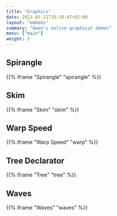 ```yaml
---
title: "Graphics"
date: 2023-05-21T19:38:47+02:00
layout: "embeds"
summary: "Owen's online graphical demos"
menu: ["main"]
weight: 5
---
```


## Spirangle

{{% iframe "Spirangle" "spirangle" %}}

## Skim

{{% iframe "Skim" "skim" %}}

## Warp Speed

{{% iframe "Warp Speed" "warp" %}}

## Tree Declarator

{{% iframe "Tree" "tree" %}}

## Waves

{{% iframe "Waves" "waves" %}}
